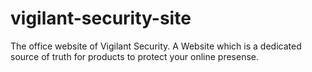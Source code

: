 # vigilant-security-site
The office website of Vigilant Security. A Website which is a dedicated source of truth for products to protect your online presense.

